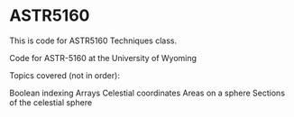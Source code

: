 # ASTR5160

This is code for ASTR5160 Techniques class.

Code for ASTR-5160 at the University of Wyoming

Topics covered (not in order):

Boolean indexing
Arrays
Celestial coordinates
Areas on a sphere
Sections of the celestial sphere